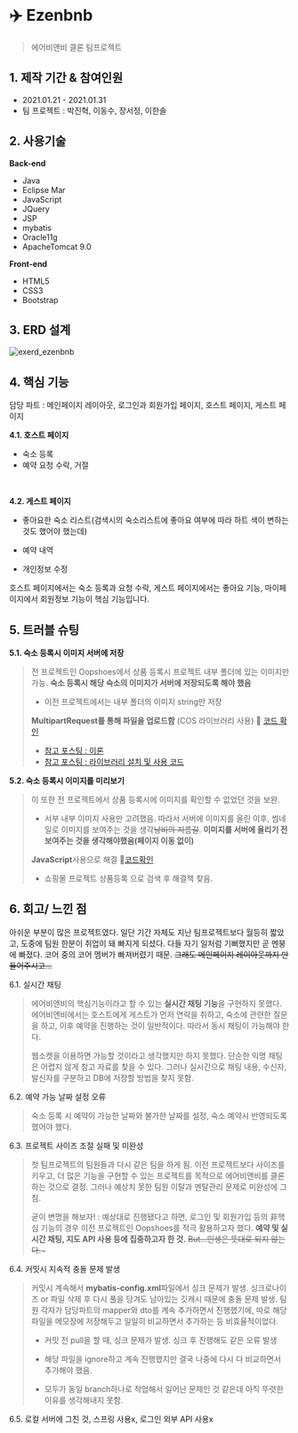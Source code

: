 # :airplane: Ezenbnb

> 에어비앤비 클론 팀프로젝트



## 1. 제작 기간 & 참여인원

- 2021.01.21 - 2021.01.31
- 팀 프로젝트 : 박진혁, 이동수, 장서정, 이한솔



## 2. 사용기술

**Back-end**

- Java
- Eclipse Mar
- JavaScript
- JQuery
- JSP
- mybatis
- Oracle11g
- ApacheTomcat 9.0

**Front-end**

- HTML5
- CSS3
- Bootstrap



## 3. ERD 설계

![exerd_ezenbnb](https://user-images.githubusercontent.com/69448123/109947421-a40ffe80-7d1c-11eb-8920-d50ecd0f297e.png)



## 4. 핵심 기능

담당 파트 : 메인페이지 레이아웃, 로그인과 회원가입 페이지, 호스트 페이지, 게스트 페이지

**4.1. 호스트 페이지**

- 숙소 등록
- 예약 요청 수락, 거절

<br>

**4.2. 게스트 페이지**

- 좋아요한 숙소 리스트(검색시의 숙소리스트에 좋아요 여부에 따라 하트 색이 변하는 것도 했어야 했는데)

- 예약 내역

- 개인정보 수정

  

호스트 페이지에서는 숙소 등록과 요청 수락, 게스트 페이지에서는 좋아요 기능, 마이페이지에서 회원정보 기능이 핵심 기능입니다.



## 5. 트러블 슈팅

**5.1. 숙소 등록시 이미지 서버에 저장**

> 전 프로젝트인 Oopshoes에서 상품 등록시 프로젝트 내부 폴더에 있는 이미지만 가능. **숙소 등록시 해당 숙소의 이미지가 서버에 저장되도록 해야 했음**
>
> - 이전 프로젝트에서는 내부 폴더의 이미지 string만 저장
>
> **MultipartRequest를 통해 파일을 업로드함** (COS 라이브러리 사용) :pushpin: [코드 확인](https://github.com/Sienna94/Ezenbnb/blob/159928cfdbc0844a5c9d3efa91c8397149e580a8/src/com/house/service/HouseInsertService.java#L39)
>
> - [참고 포스팅 : 이론](https://gunbin91.github.io/jsp/2019/05/28/jsp_11_file.html)
> - [참고 포스팅 : 라이브러리 설치 및 사용 코드](https://sesok808.tistory.com/326)

**5.2. 숙소 등록시 이미지를 미리보기**

>이 또한 전 프로젝트에서 상품 등록시에 이미지를 확인할 수 없었던 것을 보완.
>
>- 서부 내부 이미지 사용만 고려했음. 따라서 서버에 이미지를 올린 이후, 썸네일로 이미지를 보여주는 것을 생각~~낭비의 지름길~~. **이미지를 서버에 올리기 전 보여주는 것을 생각해야했음(페이지 이동 없이)**
>
>**JavaScript**사용으로 해결 :pushpin:[코드확인](https://github.com/Sienna94/Ezenbnb/blob/159928cfdbc0844a5c9d3efa91c8397149e580a8/WebContent/host/houseinsert.jsp#L135)
>
>- 쇼핑몰 프로젝트 상품등록 으로 검색 후 해결책 찾음.



## 6. 회고/ 느낀 점

아쉬운 부분이  많은 프로젝트였다. 일단 기간 자체도 지난 팀프로젝트보다 월등히 짧았고, 도중에 팀원 한분이 취업이 돼 빠지게 되셨다. 다들 자기 일처럼 기뻐했지만 곧 멘붕에 빠졌다. 코어 중의 코어 멤버가 빠져버렸기 때문. ~~그래도 메인페이지 레이아웃까지 만들어주시고...~~

6.1. 실시간 채팅

> 에어비앤비의 핵심기능이라고 할 수 있는 **실시간 채팅 기능**을 구현하지 못했다. 에어비앤비에서는 호스트에게 게스트가 먼저 연락을 취하고, 숙소에 관련한 질문을 하고, 이후 예약을 진행하는 것이 일반적이다. 따라서 동시 채팅이 가능해야 한다. 
>
> 웹소켓을 이용하면 가능할 것이라고 생각했지만 하지 못했다. 단순한 익명 채팅은 어렵지 않게 참고 자료를 찾을 수 있다. 그러나 실시간으로 채팅 내용, 수신자, 발신자를 구분하고 DB에 저장할 방법을 찾지 못함.



6.2. 예약 가능 날짜 설정 오류

> 숙소 등록 시 예약이 가능한 날짜와 불가한 날짜를 설정,  숙소 예약시 반영되도록 했어야 했다. 



6.3. 프로젝트 사이즈 조절 실패 및 미완성

> 첫 팀프로젝트의 팀원들과 다시 같은 팀을 하게 됨. 이전 프로젝트보다 사이즈를 키우고, 더 많은 기능을 구현할 수 있는 프로젝트를 목적으로 에어비앤비를 클론하는 것으로 결정. 그러나 예상치 못한 팀원 이탈과 멘탈관리 문제로 미완성에 그침.
>
> 굳이 변명을 해보자! : 예상대로 진행됐다고 하면, 로그인 및 회원가입 등의 非핵심 기능의 경우 이전 프로젝트인 Oopshoes를 적극 활용하고자 했다. **예약 및 실시간 채팅, 지도 API 사용 등에 집중하고자 한 것.** ~~But...인생은 뜻대로 되지 않는다.~~~



6.4. 커밋시 지속적 충돌 문제 발생

> 커밋시 계속해서 **mybatis-config.xml**파일에서 싱크 문제가 발생. 싱크로나이즈 or 파일 삭제 후 다시 풀을 당겨도 남아있는 깃캐시 때문에 충돌 문제 발생. 팀원 각자가 담당파트의 mapper와 dto를 계속 추가하면서 진행했기에, 따로 해당 파일을 메모장에 저장해두고 일일히 비교하면서 추가하는 등 비효율적이었다.
>
> - 커밋 전 pull을 할 때, 싱크 문제가 발생. 싱크 후 진행해도 같은 오류 발생
> - 해당 파일을 ignore하고 계속 진행했지만 결국 나중에 다시 다 비교하면서 추가해야 했음.
>
> - 모두가 동일 branch하나로 작업해서 일어난 문제인 것 같은데 아직 뚜렷한 이유를 생각해내지 못함. 



6.5. 로컬 서버에 그친 것, 스프링 사용x, 로그인 외부 API 사용x
